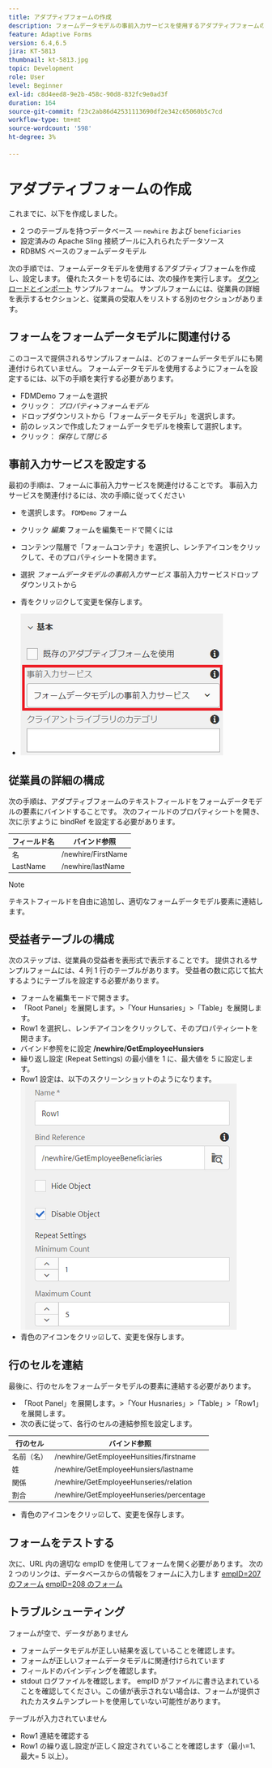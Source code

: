 ```yaml
---
title: アダプティブフォームの作成
description: フォームデータモデルの事前入力サービスを使用するアダプティブフォームの作成と設定
feature: Adaptive Forms
version: 6.4,6.5
jira: KT-5813
thumbnail: kt-5813.jpg
topic: Development
role: User
level: Beginner
exl-id: c8d4eed8-9e2b-458c-90d8-832fc9e0ad3f
duration: 164
source-git-commit: f23c2ab86d42531113690df2e342c65060b5c7cd
workflow-type: tm+mt
source-wordcount: '598'
ht-degree: 3%

---
```


# アダプティブフォームの作成

これまでに、以下を作成しました。

* 2 つのテーブルを持つデータベース — `newhire` および `beneficiaries`
* 設定済みの Apache Sling 接続プールに入れられたデータソース
* RDBMS ベースのフォームデータモデル

次の手順では、フォームデータモデルを使用するアダプティブフォームを作成し、設定します。  優れたスタートを切るには、次の操作を実行します。 [ダウンロードとインポート](assets/fdm-demo-af.zip) サンプルフォーム。 サンプルフォームには、従業員の詳細を表示するセクションと、従業員の受取人をリストする別のセクションがあります。

## フォームをフォームデータモデルに関連付ける

このコースで提供されるサンプルフォームは、どのフォームデータモデルにも関連付けられていません。 フォームデータモデルを使用するようにフォームを設定するには、以下の手順を実行する必要があります。

* FDMDemo フォームを選択
* クリック： _プロパティ_->_フォームモデル_
* ドロップダウンリストから「フォームデータモデル」を選択します。
* 前のレッスンで作成したフォームデータモデルを検索して選択します。
* クリック： _保存して閉じる_

## 事前入力サービスを設定する

最初の手順は、フォームに事前入力サービスを関連付けることです。 事前入力サービスを関連付けるには、次の手順に従ってください

* を選択します。 `FDMDemo` フォーム
* クリック _編集_ フォームを編集モードで開くには
* コンテンツ階層で「フォームコンテナ」を選択し、レンチアイコンをクリックして、そのプロパティシートを開きます。
* 選択 _フォームデータモデルの事前入力サービス_ 事前入力サービスドロップダウンリストから
* 青をクリッ☑クして変更を保存します。

* ![prefill-service](assets/fdm-prefill.png)

## 従業員の詳細の構成

次の手順は、アダプティブフォームのテキストフィールドをフォームデータモデルの要素にバインドすることです。 次のフィールドのプロパティシートを開き、次に示すように bindRef を設定する必要があります。


| フィールド名 | バインド参照 |
|------------|--------------------|
| 名 | /newhire/FirstName |
| LastName | /newhire/lastName |

>[!NOTE]
>
>テキストフィールドを自由に追加し、適切なフォームデータモデル要素に連結します。

## 受益者テーブルの構成

次のステップは、従業員の受益者を表形式で表示することです。 提供されるサンプルフォームには、4 列 1 行のテーブルがあります。 受益者の数に応じて拡大するようにテーブルを設定する必要があります。

* フォームを編集モードで開きます。
* 「Root Panel」を展開します。>「Your Hunsaries」>「Table」を展開します。
* Row1 を選択し、レンチアイコンをクリックして、そのプロパティシートを開きます。
* バインド参照をに設定 **/newhire/GetEmployeeHunsiers**
* 繰り返し設定 (Repeat Settings) の最小値を 1 に、最大値を 5 に設定します。
* Row1 設定は、以下のスクリーンショットのようになります。
  ![行を設定](assets/configure-row.PNG)
* 青色のアイコンをクリッ☑して、変更を保存します。

## 行のセルを連結

最後に、行のセルをフォームデータモデルの要素に連結する必要があります。

* 「Root Panel」を展開します。>「Your Husnaries」>「Table」>「Row1」を展開します。
* 次の表に従って、各行のセルの連結参照を設定します。

| 行のセル | バインド参照 |
|------------|----------------------------------------------|
| 名前（名） | /newhire/GetEmployeeHunsities/firstname |
| 姓 | /newhire/GetEmployeeHunsiers/lastname |
| 関係 | /newhire/GetEmployeeHunseries/relation |
| 割合 | /newhire/GetEmployeeHunseries/percentage |

* 青色のアイコンをクリッ☑して、変更を保存します。

## フォームをテストする

次に、URL 内の適切な empID を使用してフォームを開く必要があります。 次の 2 つのリンクは、データベースからの情報をフォームに入力します
[empID=207 のフォーム](http://localhost:4502/content/dam/formsanddocuments/fdmdemo/jcr:content?wcmmode=disabled&amp;empID=207)
[empID=208 のフォーム](http://localhost:4502/content/dam/formsanddocuments/fdmdemo/jcr:content?wcmmode=disabled&amp;empID=208)

## トラブルシューティング

フォームが空で、データがありません

* フォームデータモデルが正しい結果を返していることを確認します。
* フォームが正しいフォームデータモデルに関連付けられています
* フィールドのバインディングを確認します。
* stdout ログファイルを確認します。 empID がファイルに書き込まれていることを確認してください。この値が表示されない場合は、フォームが提供されたカスタムテンプレートを使用していない可能性があります。

テーブルが入力されていません

* Row1 連結を確認する
* Row1 の繰り返し設定が正しく設定されていることを確認します（最小=1、最大= 5 以上）。
